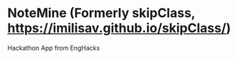 # NoteMine (Formerly skipClass, https://imilisav.github.io/skipClass/)
Hackathon App from EngHacks

